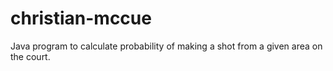 christian-mccue
===============

Java program to calculate probability of making a shot from a given area on the court.
